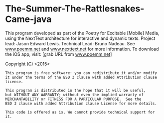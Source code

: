 # The-Summer-The-Rattlesnakes-Came-java

This program developed as part of the Poetry for Excitable [Mobile] Media, using the NextText architecture for interactive and dynamic texts. Project lead: Jason Edward Lewis. Technical Lead: Bruno Nadeau. See www.poemm.net and www.nexttext.net for more information.
To download the iOS app, visit: [grab URL from www.poemm.net]

Copyright (C) <2015>  <Jason Lewis>
  
    This program is free software: you can redistribute it and/or modify
    it under the terms of the BSD 3 clause with added Attribution clause license.

    This program is distributed in the hope that it will be useful,
    but WITHOUT ANY WARRANTY; without even the implied warranty of
    MERCHANTABILITY or FITNESS FOR A PARTICULAR PURPOSE.  See the
    BSD 3 clause with added Attribution clause License for more details.
    
    This code is offered as is. We cannot provide technical support for it.
